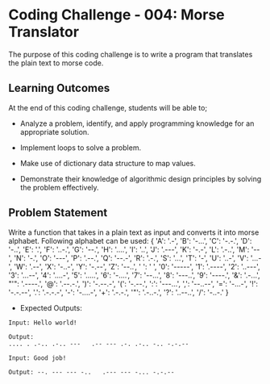 # Coding Challenge - 004: Morse Translator

The purpose of this coding challenge is to write a program that translates the plain text to morse code.

## Learning Outcomes

At the end of this coding challenge, students will be able to;

- Analyze a problem, identify, and apply programming knowledge for an appropriate solution.

- Implement loops to solve a problem.

- Make use of dictionary data structure to map values. 

- Demonstrate their knowledge of algorithmic design principles by solving the problem effectively.

## Problem Statement

Write a function that takes in a plain text as input and converts it into morse alphabet. Following alphabet can be used:
{
  'A': '.-', 'B': '-...', 'C': '-.-.', 'D': '-..', 'E': '.', 'F': '..-.',
  'G': '--.', 'H': '....', 'I': '..', 'J': '.---', 'K': '-.-', 'L': '.-..',
  'M': '--', 'N': '-.', 'O': '---', 'P': '.--.', 'Q': '--.-', 'R': '.-.',
  'S': '...', 'T': '-', 'U': '..-', 'V': '...-', 'W': '.--', 'X': '-..-',
  'Y': '-.--', 'Z': '--..', ' ': ' ', '0': '-----',
  '1': '.----', '2': '..---', '3': '...--', '4': '....-', '5': '.....',
  '6': '-....', '7': '--...', '8': '---..', '9': '----.',
  '&': '.-...', "'": '.----.', '@': '.--.-.', ')': '-.--.-', '(': '-.--.',
  ':': '---...', ',': '--..--', '=': '-...-', '!': '-.-.--', '.': '.-.-.-',
  '-': '-....-', '+': '.-.-.', '"': '.-..-.', '?': '..--..', '/': '-..-.'
}

- Expected Outputs:

```text
Input: Hello world!

Output:
.... . .-.. .-.. ---   .-- --- .-. .-.. -.. -.-.--

Input: Good job!

Output: --. --- --- -..   .--- --- -... -.-.--
```
